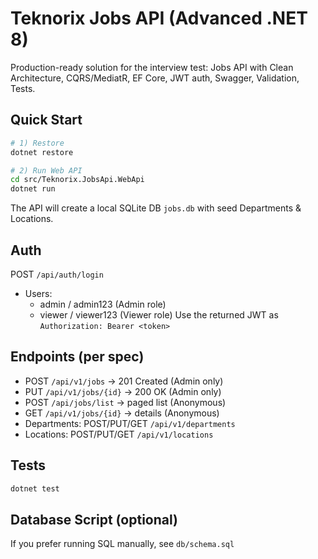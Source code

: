 # Teknorix Jobs API (Advanced .NET 8)

Production-ready solution for the interview test: Jobs API with Clean Architecture, CQRS/MediatR, EF Core, JWT auth, Swagger, Validation, Tests.

## Quick Start
```bash
# 1) Restore
dotnet restore

# 2) Run Web API
cd src/Teknorix.JobsApi.WebApi
dotnet run
```

The API will create a local SQLite DB `jobs.db` with seed Departments & Locations.

## Auth
POST `/api/auth/login`
- Users:
  - admin / admin123 (Admin role)
  - viewer / viewer123 (Viewer role)
Use the returned JWT as `Authorization: Bearer <token>`

## Endpoints (per spec)
- POST `/api/v1/jobs` -> 201 Created (Admin only)
- PUT `/api/v1/jobs/{id}` -> 200 OK (Admin only)
- POST `/api/jobs/list` -> paged list (Anonymous)
- GET `/api/v1/jobs/{id}` -> details (Anonymous)
- Departments: POST/PUT/GET `/api/v1/departments`
- Locations: POST/PUT/GET `/api/v1/locations`

## Tests
```bash
dotnet test
```

## Database Script (optional)
If you prefer running SQL manually, see `db/schema.sql`
